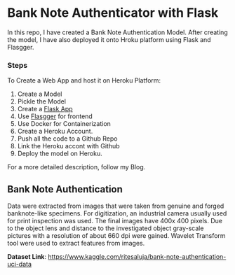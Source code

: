 # Bank Note Authenticator with Flask

In this repo, I have created a Bank Note Authentication Model. After creating the model, I have also deployed it onto Hroku platform using Flask and Flasgger.

### Steps

To Create a Web App and host it on Heroku Platform: 

1. Create a Model
2. Pickle the Model
3. Create a [Flask App](https://flask.palletsprojects.com/en/2.0.x/)
4. Use [Flasgger](https://github.com/flasgger/flasgger) for frontend
5. Use Docker for Containerization
6. Create a Heroku Account.
7. Push all the code to a Github Repo
8. Link the Heroku accont with  Github
9. Deploy the model on Heroku.


For a more detailed description, follow my Blog.


## Bank Note Authentication

Data were extracted from images that were taken from genuine and forged banknote-like specimens. For digitization, an industrial camera usually used for print inspection was used. The final images have 400x 400 pixels. Due to the object lens and distance to the investigated object gray-scale pictures with a resolution of about 660 dpi were gained. Wavelet Transform tool were used to extract features from images.

**Dataset Link**: https://www.kaggle.com/ritesaluja/bank-note-authentication-uci-data

